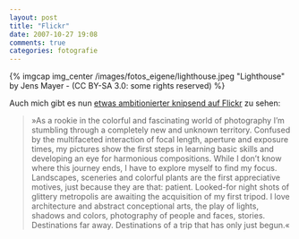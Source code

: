 ```yaml
---
layout: post
title: "Flickr"
date: 2007-10-27 19:08
comments: true
categories: fotografie
---
```


{% imgcap img_center /images/fotos_eigene/lighthouse.jpeg "Lighthouse" by Jens Mayer - (CC BY-SA 3.0: some rights reserved) %}

Auch mich gibt es nun [etwas ambitionierter knipsend auf Flickr](http://flickr.com/photos/58561508@N00/ "Jens Mayer auf Flickr") zu sehen:

>»As a rookie in the colorful and fascinating world of photography I’m stumbling through a completely new and unknown territory. Confused by the multifaceted interaction of focal length, aperture and exposure times, my pictures show the first steps in learning basic skills and developing an eye for harmonious compositions. While I don’t know where this journey ends, I have to explore myself to find my focus. Landscapes, sceneries and colorful plants are the first appreciative motives, just because they are that: patient. Looked-for night shots of glittery metropolis are awaiting the acquisition of my first tripod. I love architecture and abstract conceptional arts, the play of lights, shadows and colors, photography of people and faces, stories. Destinations far away. Destinations of a trip that has only just begun.«
